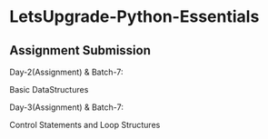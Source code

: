# LetsUpgrade-Python-Essentials

## Assignment Submission
Day-2(Assignment) & Batch-7:

Basic DataStructures

Day-3(Assignment) & Batch-7:

Control Statements and Loop Structures

